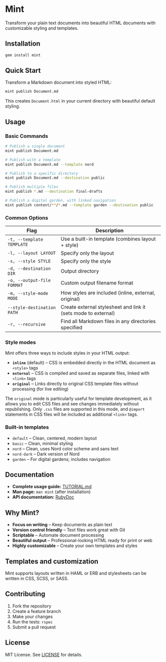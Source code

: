 # Mint

Transform your plain text documents into beautiful HTML documents with customizable styling and templates.

## Installation

```bash
gem install mint
```

## Quick Start

Transform a Markdown document into styled HTML:

```bash
mint publish Document.md
```

This creates `Document.html` in your current directory with beautiful default styling.

## Usage

### Basic Commands

```bash
# Publish a single document
mint publish Document.md

# Publish with a template
mint publish Document.md --template nord

# Publish to a specific directory
mint publish Document.md --destination public

# Publish multiple files
mint publish *.md --destination final-drafts

# Publish a digital garden, with linked navigation
mint publish content/**/*.md --template garden --destination public
```

### Common Options

| Flag | Description |
|------|-------------|
| `-t, --template TEMPLATE` | Use a built-in template (combines layout + style) |
| `-l, --layout LAYOUT` | Specify only the layout |
| `-s, --style STYLE` | Specify only the style |
| `-d, --destination DIR` | Output directory |
| `-o, --output-file FORMAT` | Custom output filename format |
| `-m, --style-mode MODE` | How styles are included (inline, external, original) |
| `--style-destination PATH` | Create external stylesheet and link it (sets mode to external) |
| `-r, --recursive` | Find all Markdown files in any directories specified |

### Style modes

Mint offers three ways to include styles in your HTML output:

- **`inline`** (default) – CSS is embedded directly in the HTML document as `<style>` tags
- **`external`** – CSS is compiled and saved as separate files, linked with `<link>` tags
- **`original`** – Links directly to original CSS template files without processing (for live editing)

The `original` mode is particularly useful for template development, as it allows you to edit CSS files and see changes immediately without republishing. Only `.css` files are supported in this mode, and `@import` statements in CSS files will be included as additional `<link>` tags.

### Built-in templates

- `default` – Clean, centered, modern layout
- `basic` – Clean, minimal styling
- `nord` – Clean, uses Nord color scheme and sans text
- `nord-dark` – Dark version of Nord
- `garden` – For digital gardens; includes navigation

## Documentation

- **Complete usage guide:** [TUTORIAL.md](doc/TUTORIAL.md)
- **Man page:** `man mint` (after installation)
- **API documentation:** [RubyDoc](http://www.rubydoc.info/github/davejacobs/mint)

## Why Mint?

- **Focus on writing** – Keep documents as plain text
- **Version control friendly** – Text files work great with Git
- **Scriptable** – Automate document processing
- **Beautiful output** – Professional-looking HTML ready for print or web
- **Highly customizable** – Create your own templates and styles

## Templates and customization

Mint supports layouts written in HAML or ERB and stylesheets can be written in CSS, SCSS, or SASS.

## Contributing

1. Fork the repository
2. Create a feature branch
3. Make your changes
4. Run the tests: `rspec`
5. Submit a pull request

## License

MIT License. See [LICENSE](LICENSE) for details.